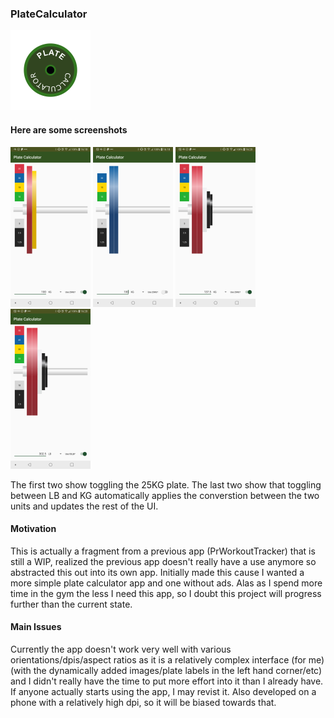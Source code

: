 ### PlateCalculator 
<img src="assets/icon.png" width="128">

#### Here are some screenshots
<img src="assets/screenshot_100KG.png" width="128"> <img src="assets/screenshot_100KG_without_25.png" width="128"> <img src="assets/screenshot_137_5KG.png" width="128"> <img src="assets/screenshot_302.5LB.png" width="128">

The first two show toggling the 25KG plate. The last two show that toggling between LB and KG automatically applies the converstion between the two units and updates the rest of the UI. 

#### Motivation
This is actually a fragment from a previous app (PrWorkoutTracker) that is still a WIP, realized the previous app doesn't really have a use anymore so abstracted this out into its own app. Initially made this cause I wanted a more simple plate calculator app and one without ads. Alas as I spend more time in the gym the less I need this app, so I doubt this project will progress further than the current state.

#### Main Issues
Currently the app doesn't work very well with various orientations/dpis/aspect ratios as it is a relatively complex interface (for me) (with the dynamically added images/plate labels in the left hand corner/etc) and I didn't really have the time to put more effort into it than I already have. If anyone actually starts using the app, I may revist it. Also developed on a phone with a relatively high dpi, so it will be biased towards that. 

